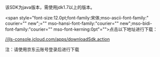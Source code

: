 该SDK为java版本，需使用jdk1.7以上的版本。

<span style="font-size:12.0pt;font-family:宋体;mso-ascii-font-family:" courier="" new";="" mso-hansi-font-family:"courier="" new";mso-bidi-font-family:"courier="" mso-font-kerning:0pt"="">点击以下地址进行下载：

[//jls-console.jcloud.com/apps/downloadSdk.action](http://jls-console.jcloud.com/apps/downloadSdk.action)

注：请使用京东云账号登录后进行下载